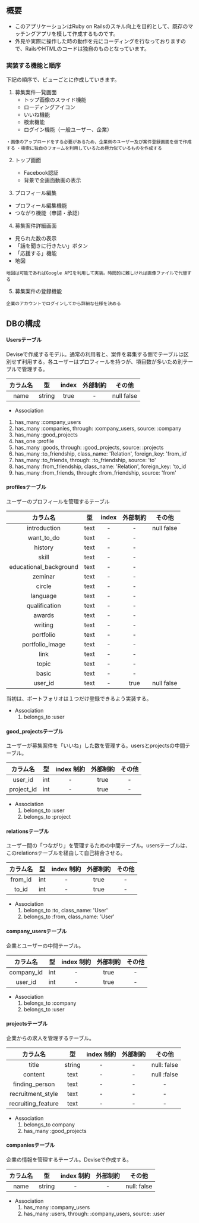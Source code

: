 ## 概要
- このアプリケーションはRuby on Railsのスキル向上を目的として、既存のマッチングアプリを模して作成するものです。
- 外見や実際に操作した時の動作を元にコーディングを行なっておりますので、RailsやHTMLのコードは独自のものとなっています。

### 実装する機能と順序

下記の順序で、ビューごとに作成していきます。

1. 募集案件一覧画面
    - トップ画像のスライド機能
    - ローディングアイコン
    - いいね機能
    - 検索機能
    - ログイン機能（一般ユーザー、企業）

  `・画像のアップロードをする必要があるため、企業側のユーザー及び案件登録画面を仮で作成する`
  `・検索に独自のフォームを利用しているため極力似ているものを作成する`
  
2. トップ画面
    - Facebook認証
    - 背景で全画面動画の表示
  
  
3. プロフィール編集
  - プロフィール編集機能
  - つながり機能（申請・承認）
  
4. 募集案件詳細画面
  - 見られた数の表示
  - 「話を聞きに行きたい」ボタン
  - 「応援する」機能
  - 地図
  
  `地図は可能であればGoogle APIを利用して実装。時間的に難しければ画像ファイルで代替する`
  
5. 募集案件の登録機能

  `企業のアカウントでログインしてから詳細な仕様を決める`



## DBの構成

#### Usersテーブル
Deviseで作成するモデル。通常の利用者と、案件を募集する側でテーブルは区別せず利用する。各ユーザーはプロフィールを持つが、項目数が多いため別テーブルで管理する。

| カラム名 | 型 | index | 外部制約|その他 |
| :---------------: |:---------------:| :----------: | :----------: | :-------:|
| name | string | true |-|  null false |




 - Association

  1. has_many :company_users
  2. has_many :companies, through: :company_users, source: :company
  3. has_many :good_projects 
  4. has_one :profile
  5. has_many :goods, through: :good_projects, source: :projects
  6. has_many :to_friendship, class_name: 'Relation', foreign_key: 'from_id'
  7. has_many :to_friends, through: :to_friendship, source: 'to'
  8. has_many :from_friendship, class_name: 'Relation', foreign_key: 'to_id
  9. has_many :from_friends, through: :from_friendship, source: 'from'

#### profilesテーブル  
ユーザーのプロフィールを管理するテーブル

| カラム名 | 型 | index  | 外部制約|その他 |
| :---------------: |:---------------:| :----------: | :----------: | :-------:|
| introduction | text | - |-| null false |
| want_to_do | text | - |-|  |
| history | text |- |-|  |
| skill | text |- |-|  |
| educational_background | text |- |-|  |
| zeminar | text |- |-|  |
| circle | text |- |-|  |
| language | text |- |-|  |
| qualification | text |- |-|  |
| awards | text |- |-|  |
| writing | text |- |-|  |
| portfolio | text |- |-|  |
| portfolio_image | text |- |-|  |
| link | text |- |-|  |
| topic | text |- |-|  |
| basic | text |- |-|  |
| user_id | text |- |true| null false |

当初は、ポートフォリオは１つだけ登録できるよう実装する。

 - Association
    1. belongs_to :user


#### good_projectsテーブル

ユーザーが募集案件を「いいね」した数を管理する。usersとprojectsの中間テーブル。

| カラム名 | 型 | index 制約 | 外部制約|その他 |
| :---------------: |:---------------:| :----------: | :----------: | :-------:|
| user_id |int|-|true|-|
| project_id |int|-|true|-|


- Association
  1. belongs_to :user
  2. belongs_to :project

#### relationsテーブル
ユーザー間の「つながり」を管理するための中間テーブル。usersテーブルは、このrelationsテーブルを経由して自己結合させる。  

| カラム名 | 型 | index 制約 | 外部制約|その他 |
| :---------------: |:---------------:| :----------: | :----------: | :-------:|
|from_id|int|-|true|-|
| to_id |int|-|true|-|

- Association
  1. belongs_to :to, class_name: 'User'
  2. belongs_to :from, class_name: 'User'

#### company_usersテーブル
企業とユーザーの中間テーブル。

| カラム名 | 型 | index 制約 | 外部制約|その他 |
| :---------------: |:---------------:| :----------: | :----------: | :-------:|
|company_id|int|-|true|-|
| user_id |int|-|true|-|

- Association
  1. belongs_to :company
  2. belongs_to :user

#### projectsテーブル
企業からの求人を管理するテーブル。  

| カラム名 | 型 | index 制約 | 外部制約|その他 |
| :---------------: |:---------------:| :----------: | :----------: | :-------:|
|title|string|-|-|null: false|
| content |text|-|-|null :false|
|finding_person|text|-|-|-|
| recruitment_style |text|-|-|-|
| recruiting_feature |text|-|-|-|


- Association
  1. belongs_to company
  2. has_many :good_projects

#### companiesテーブル
企業の情報を管理するテーブル。Deviseで作成する。  

| カラム名 | 型 | index 制約 | 外部制約|その他 |
| :---------------: |:---------------:| :----------: | :----------: | :-------:|
|name|string|-|-|null: false|


- Association
  1. has_many :company_users
  2. has_many :users, through: :company_users, source: :user
